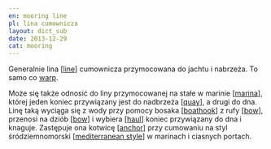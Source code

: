 ```yaml
---
en: mooring line
pl: lina cumownicza
layout: dict_sub
date: 2013-12-29
cat: mooring
---
```


Generalnie lina [[line](/dict/line.html)] cumownicza przymocowana do jachtu i nabrzeża. To samo co [warp](/dict/warp.html).

Może się także odnosić do liny przymocowanej na stałe w marinie [[marina](/dict/marina.html)], 
której jeden koniec przywiązany jest do nadbrzeża [[quay](/dict/quay.html)], a drugi do dna.  
Linę taką wyciąga się z wody przy pomocy bosaka [[boathook](/dict/boathook.html)] z rufy [[bow](/dict/bow.html)], 
przenosi na dziób [[bow](/dict/bow.html)] i wybiera [[haul](/dict/haul.html)] koniec przywiązany do dna i knaguje. 
Zastępuje ona kotwicę [[anchor](/dict/anchor.html)] przy cumowaniu na styl śródziemnomorski [[mediterranean style](/dict/mediterranean-style.html)] 
w marinach i ciasnych portach.  




